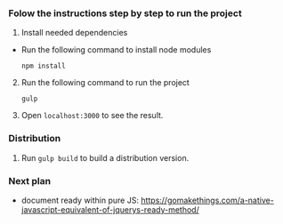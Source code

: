 ### Folow the instructions step by step to run the project

1. Install needed dependencies

  * Run the following command to install node modules

    ```npm install```


2. Run the following command to run the project

    ```gulp ```

3. Open ```localhost:3000``` to see the result.

### Distribution

1. Run ```gulp build``` to build a distribution version.

### Next plan
* document ready within pure JS: https://gomakethings.com/a-native-javascript-equivalent-of-jquerys-ready-method/
